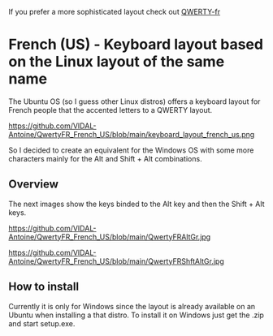 If you prefer a more sophisticated layout check out [QWERTY-fr](https://github.com/qwerty-fr/qwerty-fr)

# French (US) - Keyboard layout based on the Linux layout of the same name

The Ubuntu OS (so I guess other Linux distros) offers a keyboard layout for French people that the accented letters to a QWERTY layout.

https://github.com/VIDAL-Antoine/QwertyFR_French_US/blob/main/keyboard_layout_french_us.png

So I decided to create an equivalent for the Windows OS with some more characters mainly for the Alt and Shift + Alt combinations.


## Overview

The next images show the keys binded to the Alt key and then the Shift + Alt keys.

https://github.com/VIDAL-Antoine/QwertyFR_French_US/blob/main/QwertyFRAltGr.jpg

https://github.com/VIDAL-Antoine/QwertyFR_French_US/blob/main/QwertyFRShftAltGr.jpg


## How to install

Currently it is only for Windows since the layout is already available on an Ubuntu when installing a that distro.
To install it on Windows just get the .zip and start setup.exe.
